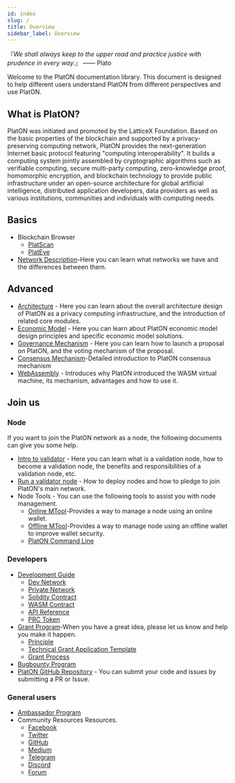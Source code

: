 ```yaml
---
id: index
slug: /
title: Overview
sidebar_label: Overview
---
```

『*We shall always keep to the upper road and practice justice with prudence in every way.*』 —— Plato

Welcome to the PlatON documentation library. This document is designed to help different users understand PlatON from different perspectives and use PlatON.

## What is PlatON?
PlatON was initiated and promoted by the LatticeX Foundation. Based on the basic properties of the blockchain and supported by a privacy-preserving computing network, PlatON provides the next-generation Internet basic protocol featuring "computing interoperability". It builds a computing system jointly assembled by cryptographic algorithms such as verifiable computing, secure multi-party computing, zero-knowledge proof, homomorphic encryption, and blockchain technology to provide public infrastructure under an open-source architecture for global artificial intelligence, distributed application developers, data providers as well as various institutions, communities and individuals with computing needs.

## Basics

- Blockchain Browser
  - [PlatScan](https://scan.platon.network/)
  - [PlatEye](/docs/en/PlatEye)
- [Network Description](/docs/en/Network_Description)-Here you can learn what networks we have and the differences between them.

## Advanced 

- [Architecture](/docs/en/PlatON_Overall_Solution) - Here you can learn about the overall architecture design of PlatON as a privacy computing infrastructure, and the introduction of related core modules.
- [Economic Model](/docs/en/Economic_Model) - Here you can learn about PlatON economic model design principles and specific economic model solutions.
- [Governance Mechanism](/docs/en/PlatON_Governance_Solution) - Here you can learn how to launch a proposal on PlatON, and the voting mechanism of the proposal.
- [Consensus Mechanism](/docs/en/PlatON_Solution)-Detailed introduction to PlatON consensus mechanism
- [WebAssembly](/docs/en/Wasm_Operation_Principle) - Introduces why PlatON introduced the WASM virtual machine, its mechanism, advantages and how to use it.

## Join us

### Node

If you want to join the PlatON network as a node, the following documents can give you some help.

 - [Intro to validator](/docs/en/PlatON_Validation_Introduce) - Here you can learn what is a validation node, how to become a validation node, the benefits and responsibilities of a validation node, etc.
 - [Run a validator node](/docs/en/Become_PlatON_Main_Verification) - How to deploy nodes and how to pledge to join PlatON's main network.
 - Node Tools - You can use the following tools to assist you with node management.
   - [Online MTool](/docs/en/OnLine_MTool_Manual)-Provides a way to manage a node using an online wallet.
   - [Offline MTool](/docs/en/OffLine_MTool_Manual)-Provides a way to manage node using an offline wallet to improve wallet security.
   - [PlatON Command Line](/docs/en/Command_Line_Tools)

### Developers

- [Development Guide](/docs/en/PlatON_Overview_DevGuide)
  - [Dev Network](/docs/en/Become_PlatON_Dev_Verification)
  - [Private Network](/docs/en/Build_Private_Chain)
  - [Solidity Contract](/docs/en/Solidity_Dev_Manual)
  - [WASM Contract](/docs/en/Wasm_Operation_Principle)
  - [API Reference](/docs/en/Python_SDK)
  - [PRC Token](/docs/en/PRC_Token)
- [Grant Program](https://forum.latticex.foundation/t/topic/1092)-When you have a great idea, please let us know and help you make it happen.
  - [Principle](https://forum.latticex.foundation/t/topic/4128)
  - [Technical Grant Application Template](https://forum.latticex.foundation/t/topic/4126)
  - [Grant Process](https://forum.latticex.foundation/t/topic/4129)
- [Bugbounty Program](https://slowmist.io/platon/index.html?utm_source=index&utm_medium=cpc&utm_campaign=platon)
- [PlatON GitHub Repository](https://github.com/PlatONnetwork) - You can submit your code and issues by submitting a PR or Issue.

### General users

- [Ambassador Program](https://forum.latticex.foundation/t/topic/4246)
- Community Resources Resources.
  - [Facebook](https://www.facebook.com/PlatONNetwork/)
  - [Twitter](https://twitter.com/PlatON_Network)
  - [GitHub](https://github.com/PlatONnetwork)
  - [Medium](https://medium.com/platon-network)
  - [Telegram](https://t.me/PlatONNetwork)
  - [Discord](https://discord.com/invite/jAjFzJ3Cff)
  - [Forum](https://forum.latticex.foundation/)
